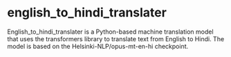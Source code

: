 # english_to_hindi_translater
English_to_hindi_translater  is a Python-based machine translation model that uses the transformers library to translate text from English to Hindi. The model is based on the Helsinki-NLP/opus-mt-en-hi checkpoint.
